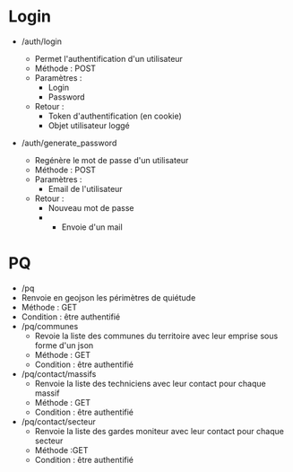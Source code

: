 Login
======

* /auth/login
  * Permet l'authentification d'un utilisateur
  * Méthode : POST
  * Paramètres :
    * Login
    * Password
  * Retour :
    * Token d'authentification (en cookie)
    * Objet utilisateur loggé

* /auth/generate_password
  * Regénère le mot de passe d'un utilisateur
  * Méthode : POST
  * Paramètres :
    * Email de l'utilisateur
  * Retour :
    * Nouveau mot de passe
    * + Envoie d'un mail

PQ
======

 * /pq
  * Renvoie en geojson les périmètres de quiétude
  * Méthode : GET
  * Condition : être authentifié
* /pq/communes
  * Revoie la liste des communes du territoire avec leur emprise sous forme d'un json
  * Méthode : GET
  * Condition : être authentifié
* /pq/contact/massifs
  * Renvoie la liste des techniciens avec leur contact pour chaque massif
  * Méthode : GET
  * Condition : être authentifié
* /pq/contact/secteur
  * Renvoie la liste des gardes moniteur avec leur contact pour chaque secteur
  * Méthode :GET
  * Condition : être authentifié
